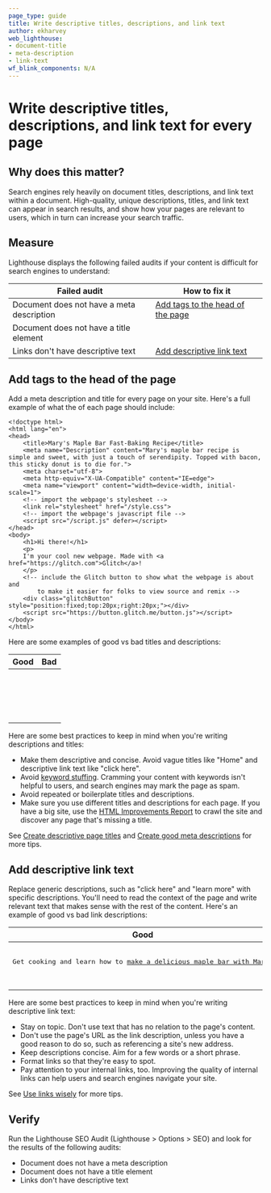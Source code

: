 ```yaml
---
page_type: guide
title: Write descriptive titles, descriptions, and link text
author: ekharvey
web_lighthouse:
- document-title
- meta-description
- link-text
wf_blink_components: N/A
---
```


# Write descriptive titles, descriptions, and link text for every page

## Why does this matter?

Search engines rely heavily on document titles, descriptions, and link text
within a document. High-quality, unique descriptions, titles, and link text can
appear in search results, and show how your pages are relevant to users, which
in turn can increase your search traffic.

## Measure

Lighthouse displays the following failed audits if your content is difficult for
search engines to understand:

<table>
<thead>
<tr>
<th><strong>Failed audit</strong></th>
<th><strong>How to fix it</strong></th>
</tr>
</thead>
<tbody>
<tr>
<td>Document does not have a meta description</td>
<td><a href="#heading=h.bibhbabq2c0g">Add tags to the head of the
page</a></td>
</tr>
<tr>
<td>Document does not have a title element</td>
<td></td>
</tr>
<tr>
<td>Links don't have descriptive text</td>
<td><a href="#heading=h.ttumb1mttv00">Add descriptive link text</a></td>
</tr>
</tbody>
</table>

## Add tags to the head of the page

Add a meta description and title for every page on your site. Here's a full
example of what the <head> of each page should include:

    <!doctype html>
    <html lang="en">
    <head>
        <title>Mary's Maple Bar Fast-Baking Recipe</title>
        <meta name="Description" content="Mary's maple bar recipe is simple and sweet, with just a touch of serendipity. Topped with bacon, this sticky donut is to die for.">
        <meta charset="utf-8">
        <meta http-equiv="X-UA-Compatible" content="IE=edge">
        <meta name="viewport" content="width=device-width, initial-scale=1">
        <!-- import the webpage's stylesheet -->
        <link rel="stylesheet" href="/style.css">
        <!-- import the webpage's javascript file -->
        <script src="/script.js" defer></script>
    </head>
    <body>
        <h1>Hi there!</h1>   
        <p>
        I'm your cool new webpage. Made with <a href="https://glitch.com">Glitch</a>!
        </p>
        <!-- include the Glitch button to show what the webpage is about and
            to make it easier for folks to view source and remix -->
        <div class="glitchButton" style="position:fixed;top:20px;right:20px;"></div>
        <script src="https://button.glitch.me/button.js"></script>
    </body>
    </html>

Here are some examples of good vs bad titles and descriptions:

<table>
<thead>
<tr>
<th><strong>Good</strong></th>
<th><strong>Bad</strong></th>
</tr>
</thead>
<tbody>
<tr>
<td><p><pre>
<title>Mary's Maple Bar Fast-Baking Recipe</title>
</pre></p>

</td>
<td><p><pre>
<title>Donut recipe</title>
</pre></p>

</td>
</tr>
<tr>
<td><p><pre>
<meta name="Description" content="Mary's maple bar recipe is simple and sweet, with just a touch of serendipity. Topped with bacon, this sticky donut is to die for.">
</pre></p>

</td>
<td><p><pre>
<meta name="Description" content="Maple bar recipe.">
</pre></p>

</td>
</tr>
</tbody>
</table>

Here are some best practices to keep in mind when you're writing descriptions
and titles:

+  Make them descriptive and concise. Avoid vague titles like "Home" and
    descriptive link text like "click here".
+  Avoid [keyword
    stuffing](https://support.google.com/webmasters/answer/66358). Cramming
    your content with keywords isn't helpful to users, and search engines may
    mark the page as spam.
+  Avoid repeated or boilerplate titles and descriptions.
+  Make sure you use different titles and descriptions for each page. If you
    have a big site, use the
    [HTML Improvements Report](https://support.google.com/webmasters/answer/80407)
    to crawl the site and discover any page that's missing a title.

See
[Create descriptive page titles](https://support.google.com/webmasters/answer/35624)
and
[Create good meta descriptions](https://support.google.com/webmasters/answer/35624#1)
for more tips.

## Add descriptive link text

Replace generic descriptions, such as "click here" and "learn more" with
specific descriptions. You'll need to read the context of the page and write
relevant text that makes sense with the rest of the content. Here's an example
of good vs bad link descriptions:

<table>
<thead>
<tr>
<th><strong>Good</strong></th>
<th><strong>Bad</strong></th>
</tr>
</thead>
<tbody>
<tr>
<td><p><pre>
<p>Get cooking and learn how to <a href="https://donut-be-crazy.com/recipes/maple-bar-recipe">make a delicious maple bar with Mary</a>!</p>
</pre></p>

</td>
<td><p><pre>
<p>Get cooking and learn how to make a maple bar <a href="https://donut-be-crazy.com/recipes/maple-bar-recipe">here</a></p>.
</pre></p>

</td>
</tr>
</tbody>
</table>

Here are some best practices to keep in mind when you're writing descriptive
link text:

+  Stay on topic. Don't use text that has no relation to the page's content.
+  Don't use the page's URL as the link description, unless you have a good
    reason to do so, such as referencing a site's new address.
+  Keep descriptions concise. Aim for a few words or a short phrase.
+  Format links so that they're easy to spot.
+  Pay attention to your internal links, too. Improving the quality of
    internal links can help users and search engines navigate your site.

See
[Use links wisely](https://support.google.com/webmasters/answer/7451184#optimize)
for more tips.

## Verify

Run the Lighthouse SEO Audit (Lighthouse > Options > SEO) and look for the
results of the following audits:

+  Document does not have a meta description
+  Document does not have a title element
+  Links don't have descriptive text
